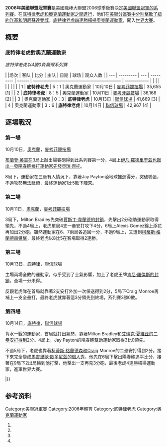**2006年美國聯盟冠軍賽**是美國職棒大聯盟2006球季後賽決定[美國聯盟冠軍的系列賽](https://zh.wikipedia.org/wiki/美國聯盟 "wikilink")。在[底特律老虎和](../Page/底特律老虎.md "wikilink")[奧克蘭運動家之間進行](../Page/奧克蘭運動家.md "wikilink")，他们在[美聯分區賽中分别擊敗了](https://zh.wikipedia.org/wiki/2006年美国聯盟分區賽 "wikilink")[紐約洋基和](../Page/紐約洋基.md "wikilink")[明尼蘇達雙城](https://zh.wikipedia.org/wiki/明尼蘇達雙城 "wikilink")。[底特律老虎四連勝橫掃](../Page/底特律老虎.md "wikilink")[奧克蘭運動家](../Page/奧克蘭運動家.md "wikilink")，闖入[世界大賽](../Page/2006年世界大賽.md "wikilink")。

## 概要

### 底特律老虎對奧克蘭運動家

*底特律老虎以4勝0負赢得系列赛*

| |场次 | 客队        | 比分  | 主队        | 日期     | 球场                                           | 观众人数         |
| --- | --------- | --- | --------- | ------ | -------------------------------------------- | ------------ |
|     |           |     |           |        |                                              |              |
| 1   | **底特律老虎** | 5：1 | 奧克蘭運動家    | 10月10日 | [麥考菲競技場](../Page/奧克蘭–阿拉米達郡競技場.md "wikilink") | 35,655 \[1\] |
| 2   | **底特律老虎** | 8：5 | 奧克蘭運動家    | 10月11日 | [麥考菲競技場](../Page/奧克蘭–阿拉米達郡競技場.md "wikilink") | 36,168 \[2\] |
| 3   | 奧克蘭運動家    | 0：3 | **底特律老虎** | 10月13日 | [聯信球場](../Page/聯信球場.md "wikilink")           | 41,669 \[3\] |
| 4   | 奧克蘭運動家    | 3：6 | **底特律老虎** | 10月14日 | [聯信球場](../Page/聯信球場.md "wikilink")           | 42,967 \[4\] |

## 逐場戰況

### 第一場

10月10日，[奧克蘭](https://zh.wikipedia.org/wiki/奧克蘭_\(加利福尼亞州\) "wikilink")，[麥考菲競技場](../Page/奧克蘭–阿拉米達郡競技場.md "wikilink")

[布蘭登·英吉在](https://zh.wikipedia.org/wiki/布蘭登·英吉 "wikilink")3局上敲出陽春砲得到此系列賽第一分，4局上[伊凡·羅德里奎茲也敲出一發陽春砲棒打運動家先發](../Page/伊凡·羅德里奎茲.md "wikilink")[貝瑞·齊托](../Page/貝瑞·齊托.md "wikilink")。

8局下，運動家在三壘有人情況下，靠著Jay Payton滾地球推進得分，突破鴨蛋，不過攻勢無法延續，最終運動家1比5敗下陣來。

### 第二場

10月11日，[奧克蘭](https://zh.wikipedia.org/wiki/奧克蘭_\(加利福尼亞州\) "wikilink")，[麥考菲競技場](../Page/奧克蘭–阿拉米達郡競技場.md "wikilink")

3局下，Milton
Bradley先突破[賈斯丁·韋蘭德的封鎖](https://zh.wikipedia.org/wiki/賈斯丁·韋蘭德 "wikilink")，先擊出2分砲助運動家取得領先，不過4局上，老虎單局4支一壘安打攻下4分，6局上Alexis
Gomez錦上添花再加出2分砲。雖然運動家在6、7兩局各追回一分，不過9局上，又遭到[柯蒂斯·格蘭德森狙擊](https://zh.wikipedia.org/wiki/柯蒂斯·格蘭德森 "wikilink")，最終老虎以8比5在客場取得2連勝。

### 第三場

10月13日，[底特律](https://zh.wikipedia.org/wiki/底特律 "wikilink")，[聯信球場](../Page/聯信球場.md "wikilink")

主場兩場全敗的運動家，似乎受到了士氣影響，加上了老虎王牌[肯尼·羅傑斯的封鎖](https://zh.wikipedia.org/wiki/肯尼·羅傑斯 "wikilink")，全場一分未得。

反觀老虎隊在首局就靠著2支安打外加一次保送得到2分，5局下Craig
Monroe再補上一支全壘打，最終老虎就靠著這3分領先到終場，系列賽3勝0敗。

### 第四場

10月14日，[底特律](https://zh.wikipedia.org/wiki/底特律 "wikilink")，[聯信球場](../Page/聯信球場.md "wikilink")

背水一戰的運動家，首局就打出氣勢，靠著Milton
Bradley和[艾瑞克·夏維茲的二壘安打得到](../Page/艾瑞克·夏維茲.md "wikilink")2分。4局上，Jay
Payton的陽春砲幫助運動家取得3比0領先。

不過5局下，老虎也靠著[柯蒂斯·格蘭德森和Craig](https://zh.wikipedia.org/wiki/柯蒂斯·格蘭德森 "wikilink")
Monroe的二壘安打得到2分。接下來完全變成[馬吉里歐·歐多尼茲的個人秀](../Page/馬吉里歐·歐多尼茲.md "wikilink")，他先在6局下擊出陽春砲追平比分，接著在9局下2出局輪到他打擊，他擊出一支再見3分砲，最後老虎4連勝橫掃運動家，進軍世界大賽。

|}}

## 参考资料

[Category:美聯冠軍賽](https://zh.wikipedia.org/wiki/Category:美聯冠軍賽 "wikilink")
[Category:2006年體育](https://zh.wikipedia.org/wiki/Category:2006年體育 "wikilink")
[Category:底特律老虎](https://zh.wikipedia.org/wiki/Category:底特律老虎 "wikilink")
[Category:奧克蘭運動家](https://zh.wikipedia.org/wiki/Category:奧克蘭運動家 "wikilink")

1.
2.
3.
4.